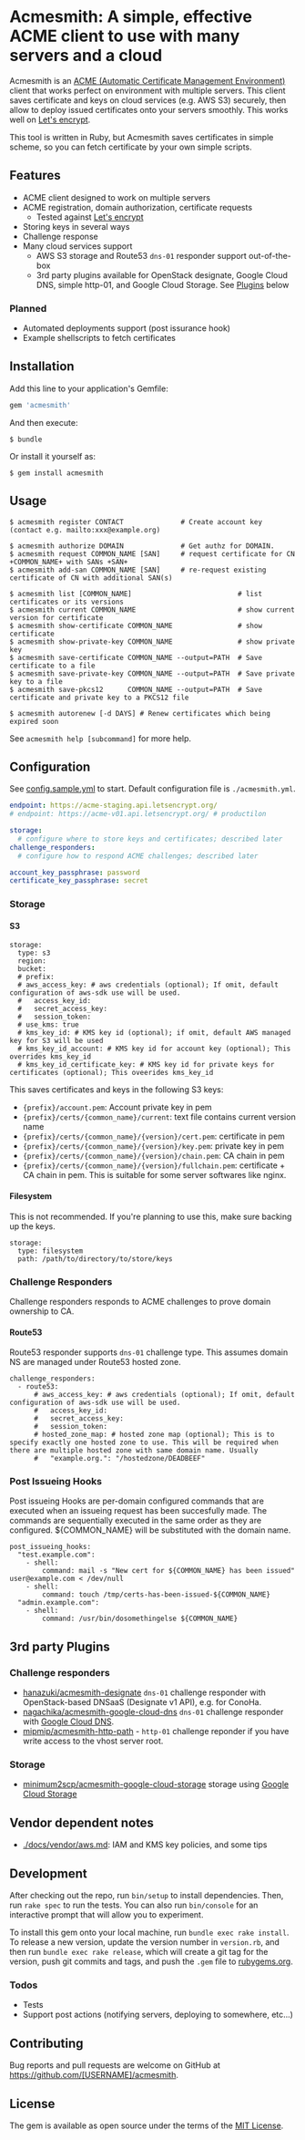 # Acmesmith: A simple, effective ACME client to use with many servers and a cloud

Acmesmith is an [ACME (Automatic Certificate Management Environment)](https://github.com/ietf-wg-acme/acme) client that works perfect on environment with multiple servers. This client saves certificate and keys on cloud services (e.g. AWS S3) securely, then allow to deploy issued certificates onto your servers smoothly. This works well on [Let's encrypt](https://letsencrypt.org).

This tool is written in Ruby, but Acmesmith saves certificates in simple scheme, so you can fetch certificate by your own simple scripts.

## Features

- ACME client designed to work on multiple servers
- ACME registration, domain authorization, certificate requests 
  - Tested against [Let's encrypt](https://letsencrypt.org)
- Storing keys in several ways
- Challenge response
- Many cloud services support
  - AWS S3 storage and Route53 `dns-01` responder support out-of-the-box
  - 3rd party plugins available for OpenStack designate, Google Cloud DNS, simple http-01, and Google Cloud Storage. See [Plugins](#3rd-party-plugins) below

### Planned

- Automated deployments support (post issurance hook)
- Example shellscripts to fetch certificates

## Installation

Add this line to your application's Gemfile:

```ruby
gem 'acmesmith'
```

And then execute:

    $ bundle

Or install it yourself as:

    $ gem install acmesmith

## Usage

```
$ acmesmith register CONTACT              # Create account key (contact e.g. mailto:xxx@example.org)
```

```
$ acmesmith authorize DOMAIN              # Get authz for DOMAIN.
$ acmesmith request COMMON_NAME [SAN]     # request certificate for CN +COMMON_NAME+ with SANs +SAN+
$ acmesmith add-san COMMON_NAME [SAN]     # re-request existing certificate of CN with additional SAN(s)
```

```
$ acmesmith list [COMMON_NAME]                          # list certificates or its versions
$ acmesmith current COMMON_NAME                         # show current version for certificate
$ acmesmith show-certificate COMMON_NAME                # show certificate
$ acmesmith show-private-key COMMON_NAME                # show private key
$ acmesmith save-certificate COMMON_NAME --output=PATH  # Save certificate to a file
$ acmesmith save-private-key COMMON_NAME --output=PATH  # Save private key to a file
$ acmesmith save-pkcs12      COMMON_NAME --output=PATH  # Save certificate and private key to a PKCS12 file
```

```
$ acmesmith autorenew [-d DAYS] # Renew certificates which being expired soon
```

See `acmesmith help [subcommand]` for more help.

## Configuration

See [config.sample.yml](./config.sample.yml) to start. Default configuration file is `./acmesmith.yml`.

``` yaml
endpoint: https://acme-staging.api.letsencrypt.org/
# endpoint: https://acme-v01.api.letsencrypt.org/ # productilon

storage:
  # configure where to store keys and certificates; described later
challenge_responders:
  # configure how to respond ACME challenges; described later

account_key_passphrase: password
certificate_key_passphrase: secret
```

### Storage

#### S3

```
storage:
  type: s3
  region:
  bucket:
  # prefix:
  # aws_access_key: # aws credentials (optional); If omit, default configuration of aws-sdk use will be used.
  #   access_key_id:
  #   secret_access_key:
  #   session_token:
  # use_kms: true
  # kms_key_id: # KMS key id (optional); if omit, default AWS managed key for S3 will be used
  # kms_key_id_account: # KMS key id for account key (optional); This overrides kms_key_id
  # kms_key_id_certificate_key: # KMS key id for private keys for certificates (optional); This oveerides kms_key_id
```

This saves certificates and keys in the following S3 keys:

- `{prefix}/account.pem`: Account private key in pem
- `{prefix}/certs/{common_name}/current`: text file contains current version name
- `{prefix}/certs/{common_name}/{version}/cert.pem`: certificate in pem
- `{prefix}/certs/{common_name}/{version}/key.pem`: private key in pem
- `{prefix}/certs/{common_name}/{version}/chain.pem`: CA chain in pem
- `{prefix}/certs/{common_name}/{version}/fullchain.pem`: certificate + CA chain in pem. This is suitable for some server softwares like nginx.

#### Filesystem

This is not recommended. If you're planning to use this, make sure backing up the keys.

```
storage:
  type: filesystem
  path: /path/to/directory/to/store/keys
```

### Challenge Responders

Challenge responders responds to ACME challenges to prove domain ownership to CA.

#### Route53

Route53 responder supports `dns-01` challenge type. This assumes domain NS are managed under Route53 hosted zone.

```
challenge_responders:
  - route53:
      # aws_access_key: # aws credentials (optional); If omit, default configuration of aws-sdk use will be used.
      #   access_key_id:
      #   secret_access_key:
      #   session_token:
      # hosted_zone_map: # hosted zone map (optional); This is to specify exactly one hosted zone to use. This will be required when there are multiple hosted zone with same domain name. Usually
      #   "example.org.": "/hostedzone/DEADBEEF"
```

### Post Issueing Hooks

Post issueing Hooks are per-domain configured commands that are executed
when an issueing request has been succesfully made. The commands are
sequentially executed in the same order as they are configured.
${COMMON_NAME} will be substituted with the domain name.

```
post_issueing_hooks:
  "test.example.com":
    - shell:
        command: mail -s "New cert for ${COMMON_NAME} has been issued" user@example.com < /dev/null
    - shell:
        command: touch /tmp/certs-has-been-issued-${COMMON_NAME}
  "admin.example.com":
    - shell:
        command: /usr/bin/dosomethingelse ${COMMON_NAME}
```

## 3rd party Plugins

### Challenge responders

- [hanazuki/acmesmith-designate](https://github.com/hanazuki/acmesmith-designate) `dns-01` challenge responder with OpenStack-based DNSaaS (Designate v1 API), e.g. for ConoHa.
- [nagachika/acmesmith-google-cloud-dns](https://github.com/nagachika/acmesmith-google-cloud-dns) `dns-01` challenge responder with [Google Cloud DNS](https://cloud.google.com/dns/).
- [mipmip/acmesmith-http-path](https://github.com/mipmip/acmesmith-http-path) - `http-01` challenge reponder if you have write access to the vhost server root.

### Storage

- [minimum2scp/acmesmith-google-cloud-storage](https://github.com/minimum2scp/acmesmith-google-cloud-storage) storage using [Google Cloud Storage](https://cloud.google.com/storage/)

## Vendor dependent notes

- [./docs/vendor/aws.md](./docs/vendor/aws.md): IAM and KMS key policies, and some tips

## Development

After checking out the repo, run `bin/setup` to install dependencies. Then, run `rake spec` to run the tests. You can also run `bin/console` for an interactive prompt that will allow you to experiment.

To install this gem onto your local machine, run `bundle exec rake install`. To release a new version, update the version number in `version.rb`, and then run `bundle exec rake release`, which will create a git tag for the version, push git commits and tags, and push the `.gem` file to [rubygems.org](https://rubygems.org).

### Todos

- Tests
- Support post actions (notifying servers, deploying to somewhere, etc...)

## Contributing

Bug reports and pull requests are welcome on GitHub at https://github.com/[USERNAME]/acmesmith.


## License

The gem is available as open source under the terms of the [MIT License](http://opensource.org/licenses/MIT).


